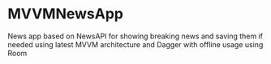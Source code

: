 # MVVMNewsApp
News app based on NewsAPI for showing breaking news and saving them if needed using latest MVVM architecture and Dagger with offline usage using Room
